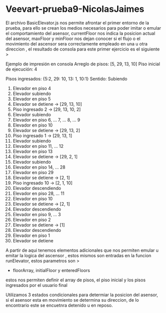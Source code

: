 # Veevart-prueba9-NicolasJaimes


El archivo BasicElevator.js nos permite afrontar el primer entorno de la prueba, para ello se crean 
los medios necesarios para poder imitar o emular el comportamiento del asensor, currentFloor nos indica la posicion actual del asensor, maxFloor y minFloor nos dejan conocer si el flujo o el movimiento del ascensor sera correctamente empleado en una u otra direccion , el resultado de consola para este primer ejercicio es el siguiente > 

Ejemplo de impresión en consola
Arreglo de pisos: [5, 29, 13, 10]
Piso inicial de ejecución: 4

Pisos ingresados: {5:2, 29: 10, 13: 1, 10:1}
Sentido: Subiendo
1. Elevador en piso 4
2. Elevador subiendo
3. Elevador en piso 5
4. Elevador se detiene → [29, 13, 10]
5. Piso ingresado 2 → [29, 13, 10, 2]
6. Elevador subiendo
7. Elevador en piso 6, ... 7, ... 8, ... 9
8. Elevador en piso 10
9. Elevador se detiene → [29, 13, 2]
10. Piso ingresado 1 → [29, 13, 1]
11. Elevador subiendo
12. Elevador en piso 11, ... 12
13. Elevador en piso 13
14. Elevador se detiene → [29, 2, 1]
15. Elevador subiendo
16. Elevador en piso 14, ... 28
17. Elevador en piso 29
18. Elevador se detiene → [2, 1]
19. Piso ingresado 10 → [2, 1, 10]
20. Elevador descendiendo
21. Elevador en piso 28, ... 11
22. Elevador en piso 10
23. Elevador se detiene → [2, 1]
24. Elevador descendiendo
25. Elevador en piso 9, ... 3
26. Elevador en piso 2
27. Elevador se detiene → [1]
28. Elevador descendiendo
29. Elevador en piso 1
30. Elevador se detiene


A partir de aqui tenemos elementos adicionales que nos permiten emular u emitar la logica del ascensor , estos mismos son entradas en la funcion 
runElevator, estos parametros son > 

* floorArray, initialFloor y enteredFloors

estos nos permiten definir el array de pisos, el piso inicial y los pisos ingresados por el usuario final

Utilizamos 3 estados condicionales para determiar la posicion del asensor, si el asensor esta en movimiento se determina su direccion, de lo encontrario este se encuetnra detenido u en reposo.